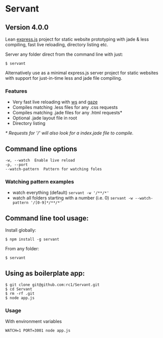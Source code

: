 # Servant
## Version 4.0.0

Lean [express.js](http://expressjs.com/) project for static website prototyping with jade & less compiling, fast live reloading, directory listing etc.

Server any folder direct from the command line with just:

    $ servant

Alternatively use as a minimal express.js server project for static websites with support for just-in-time less and jade file compiling.

### Features

* Very fast live reloading with [ws](https://github.com/einaros/ws) and [gaze](https://github.com/shama/gaze)
* Compiles matching .less files for any .css requests
* Compiles matching .jade files for any .html requests*
* Optional .jade layout file in root
* Directory listing

_* Requests for '/' will also look for a index.jade file to compile._

## Command line options

    -w, --watch  Enable live reload
    -p, --port
    --watch-pattern  Pattern for watching foles

### Watching pattern examples

* watch everything (default) `servant -w '/**/*'`
* watch all folders starting with a number (i.e. 0) `servant -w --watch-pattern '/[0-9]*/**/*'`

## Command line tool usage:

Install globally:

    $ npm install -g servant 

From any folder:

    $ servant

## Using as boilerplate app:

    $ git clone git@github.com:rc1/Servant.git
    $ cd Servant
    $ rm -rf .git
    $ node app.js

### Usage

With environment variables

    WATCH=1 PORT=3001 node app.js
